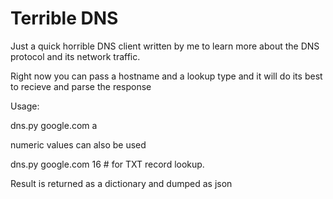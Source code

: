 # Terrible DNS
Just a quick horrible DNS client written by me to learn more about the DNS protocol and its network traffic.

Right now you can pass a hostname and a lookup type and it will do its best to recieve and parse the response

Usage:

dns.py google.com a

numeric values can also be used

dns.py google.com 16 # for TXT record lookup.

Result is returned as a dictionary and dumped as json
